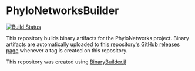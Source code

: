 # PhyloNetworksBuilder

[![Build Status](https://travis-ci.org/jokeitei/PhyloNetworksBuilder.svg?branch=master)](https://travis-ci.org/jokeitei/PhyloNetworksBuilder)

This repository builds binary artifacts for the PhyloNetworks project. Binary artifacts are automatically uploaded to
[this repository's GitHub releases page](https://github.com/jokeitei/PhyloNetworksBuilder/releases) whenever a tag is created
on this repository.

This repository was created using [BinaryBuilder.jl](https://github.com/JuliaPackaging/BinaryBuilder.jl)
